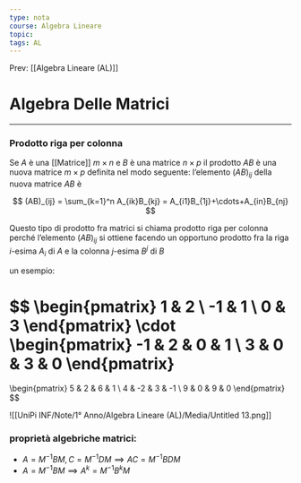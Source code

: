 ```yaml
---
type: nota
course: Algebra Lineare
topic: 
tags: AL
---
```


Prev: [[Algebra Lineare (AL)]]

# Algebra Delle Matrici
---

### Prodotto riga per colonna

 Se $A$ è una [[Matrice]] $m\times n$ e $B$ è una matrice $n \times p$  il prodotto $AB$ è una nuova matrice $m \times p$ definita nel modo seguente: l’elemento $(AB)_{ij}$ della nuova matrice $AB$ è

$$
(AB)_{ij} =
\sum_{k=1}^n A_{ik}B_{kj} =
A_{i1}B_{1j}+\cdots+A_{in}B_{nj}
$$

Questo tipo di prodotto fra matrici si chiama prodotto riga per colonna perché l’elemento $(AB)_{ij}$ si ottiene facendo un opportuno prodotto fra la riga $i\text{-esima } A_i$ di $A$ e la colonna $j\text{-esima } B^j$ di $B$

un esempio:

$$
\begin{pmatrix}
1 &  2 \\
-1 & 1 \\
0 & 3
\end{pmatrix}
\cdot
\begin{pmatrix}
-1 & 2 & 0 & 1 \\
3 & 0 & 3 & 0
\end{pmatrix}
=
\begin{pmatrix}
 5 & 2 & 6 & 1 \\
4 & -2 & 3 & -1 \\
9 & 0 & 9 & 0
\end{pmatrix}
$$


![[UniPi INF/Note/1° Anno/Algebra Lineare (AL)/Media/Untitled 13.png]]

### proprietà algebriche matrici:

- $A =  M^{-1}BM,C=M^{-1}DM \implies AC=M^{-1}BDM$
- $A=M^{-1}BM \implies A^k = M^{-1}B^{k}M$

